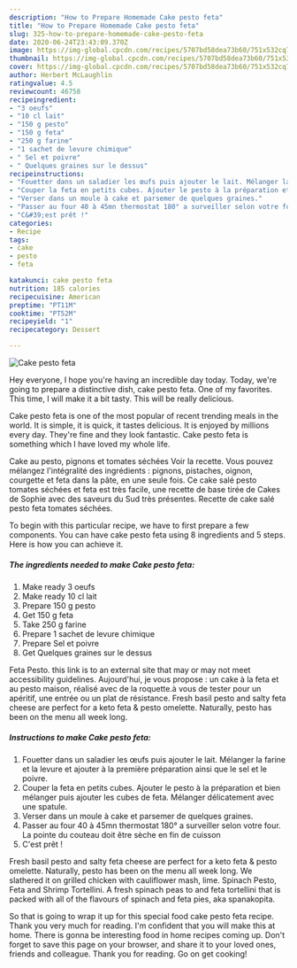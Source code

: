 ```yaml
---
description: "How to Prepare Homemade Cake pesto feta"
title: "How to Prepare Homemade Cake pesto feta"
slug: 325-how-to-prepare-homemade-cake-pesto-feta
date: 2020-06-24T23:43:09.370Z
image: https://img-global.cpcdn.com/recipes/5707bd58dea73b60/751x532cq70/cake-pesto-feta-photo-principale-de-la-recette.jpg
thumbnail: https://img-global.cpcdn.com/recipes/5707bd58dea73b60/751x532cq70/cake-pesto-feta-photo-principale-de-la-recette.jpg
cover: https://img-global.cpcdn.com/recipes/5707bd58dea73b60/751x532cq70/cake-pesto-feta-photo-principale-de-la-recette.jpg
author: Herbert McLaughlin
ratingvalue: 4.5
reviewcount: 46758
recipeingredient:
- "3 oeufs"
- "10 cl lait"
- "150 g pesto"
- "150 g feta"
- "250 g farine"
- "1 sachet de levure chimique"
- " Sel et poivre"
- " Quelques graines sur le dessus"
recipeinstructions:
- "Fouetter dans un saladier les œufs puis ajouter le lait. Mélanger la farine et la levure et ajouter à la première préparation ainsi que le sel et le poivre."
- "Couper la feta en petits cubes. Ajouter le pesto à la préparation et bien mélanger puis ajouter les cubes de feta. Mélanger délicatement avec une spatule."
- "Verser dans un moule à cake et parsemer de quelques graines."
- "Passer au four 40 à 45mn thermostat 180° a surveiller selon votre four. La pointe du couteau doit être sèche en fin de cuisson"
- "C&#39;est prêt !"
categories:
- Recipe
tags:
- cake
- pesto
- feta

katakunci: cake pesto feta 
nutrition: 185 calories
recipecuisine: American
preptime: "PT11M"
cooktime: "PT52M"
recipeyield: "1"
recipecategory: Dessert

---
```



![Cake pesto feta](https://img-global.cpcdn.com/recipes/5707bd58dea73b60/751x532cq70/cake-pesto-feta-photo-principale-de-la-recette.jpg)

Hey everyone, I hope you're having an incredible day today. Today, we're going to prepare a distinctive dish, cake pesto feta. One of my favorites. This time, I will make it a bit tasty. This will be really delicious.

Cake pesto feta is one of the most popular of recent trending meals in the world. It is simple, it is quick, it tastes delicious. It is enjoyed by millions every day. They're fine and they look fantastic. Cake pesto feta is something which I have loved my whole life.

Cake au pesto, pignons et tomates séchées Voir la recette. Vous pouvez mélangez l&#39;intégralité des ingrédients : pignons, pistaches, oignon, courgette et feta dans la pâte, en une seule fois. Ce cake salé pesto tomates séchées et feta est très facile, une recette de base tirée de Cakes de Sophie avec des saveurs du Sud très présentes. Recette de cake salé pesto feta tomates séchées.


To begin with this particular recipe, we have to first prepare a few components. You can have cake pesto feta using 8 ingredients and 5 steps. Here is how you can achieve it.

<!--inarticleads1-->

##### The ingredients needed to make Cake pesto feta:

1. Make ready 3 oeufs
1. Make ready 10 cl lait
1. Prepare 150 g pesto
1. Get 150 g feta
1. Take 250 g farine
1. Prepare 1 sachet de levure chimique
1. Prepare  Sel et poivre
1. Get  Quelques graines sur le dessus


Feta Pesto. this link is to an external site that may or may not meet accessibility guidelines. Aujourd&#39;hui, je vous propose : un cake à la feta et au pesto maison, réalisé avec de la roquette.à vous de tester pour un apéritif, une entrée ou un plat de résistance. Fresh basil pesto and salty feta cheese are perfect for a keto feta &amp; pesto omelette. Naturally, pesto has been on the menu all week long. 

<!--inarticleads2-->

##### Instructions to make Cake pesto feta:

1. Fouetter dans un saladier les œufs puis ajouter le lait. Mélanger la farine et la levure et ajouter à la première préparation ainsi que le sel et le poivre.
1. Couper la feta en petits cubes. Ajouter le pesto à la préparation et bien mélanger puis ajouter les cubes de feta. Mélanger délicatement avec une spatule.
1. Verser dans un moule à cake et parsemer de quelques graines.
1. Passer au four 40 à 45mn thermostat 180° a surveiller selon votre four. La pointe du couteau doit être sèche en fin de cuisson
1. C&#39;est prêt !


Fresh basil pesto and salty feta cheese are perfect for a keto feta &amp; pesto omelette. Naturally, pesto has been on the menu all week long. We slathered it on grilled chicken with cauliflower mash, lime. Spinach Pesto, Feta and Shrimp Tortellini. A fresh spinach peas to and feta tortellini that is packed with all of the flavours of spinach and feta pies, aka spanakopita. 

So that is going to wrap it up for this special food cake pesto feta recipe. Thank you very much for reading. I'm confident that you will make this at home. There is gonna be interesting food in home recipes coming up. Don't forget to save this page on your browser, and share it to your loved ones, friends and colleague. Thank you for reading. Go on get cooking!

